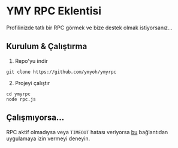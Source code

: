 # YMY RPC Eklentisi

Profilinizde tatlı bir RPC görmek ve bize destek olmak istiyorsanız...

## Kurulum & Çalıştırma

1. Repo'yu indir

```
git clone https://github.com/ymyoh/ymyrpc
```

2. Projeyi çalıştır

```
cd ymyrpc
node rpc.js
```

## Çalışmıyorsa...
RPC aktif olmadıysa veya `TIMEOUT` hatası veriyorsa [bu](https://discord.com/api/oauth2/authorize?client_id=590063079988133889&redirect_uri=https%3A%2F%2Fdiscordapp.com%2Foauth2%2Fauthorize%3Fclient_id%3D590063079988133889%26scope%3Dbot%26permissions%3D387136&response_type=code&scope=rpc%20identify%20rpc.notifications.read) bağlantıdan uygulamaya izin vermeyi deneyin.
